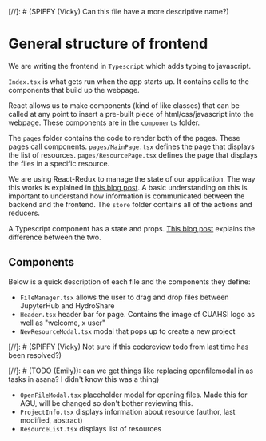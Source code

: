 [//]: # (SPIFFY (Vicky) Can this file have a more descriptive name?)

# General structure of frontend

We are writing the frontend in `Typescript` which adds typing to javascript.

`Index.tsx` is what gets run when the app starts up. It contains calls to the components that build up the webpage.

React allows us to make components (kind of like classes) that can be called at any point to insert a pre-built piece of html/css/javascript into the webpage. These components are in the `components` folder.

The `pages` folder contains the code to render both of the pages. These pages call components. `pages/MainPage.tsx` defines the page that displays the list of resources. `pages/ResourcePage.tsx` defines the page that displays the files in a specific resource.

We are using React-Redux to manage the state of our application. The way this works is explained in [this blog post](https://medium.com/javascript-in-plain-english/the-only-introduction-to-redux-and-react-redux-youll-ever-need-8ce5da9e53c6). A basic understanding on this is important to understand how information is communicated between the backend and the frontend. The `store` folder contains all of the actions and reducers.

A Typescript component has a state and props. [This blog post](https://codeburst.io/react-state-vs-props-explained-51beebd73b21) explains the difference between the two.


## Components

Below is a quick description of each file and the components they define:

 - `FileManager.tsx` allows the user to drag and drop files between JupyterHub and HydroShare
 - `Header.tsx` header bar for page. Contains the image of CUAHSI logo as well as "welcome, x user"
 - `NewResourceModal.tsx` modal that pops up to create a new project

 [//]: # (SPIFFY (Vicky) Not sure if this codereview todo from last time has been resolved?)

 [//]: # (TODO (Emily)): can we get things like replacing openfilemodal in as tasks in asana? I didn't know this was a thing)
 - `OpenFileModal.tsx` placeholder modal for opening files. Made this for AGU, will be changed so don't bother reviewing this.
 - `ProjectInfo.tsx` displays information about resource (author, last modified, abstract)
 - `ResourceList.tsx` displays list of resources
